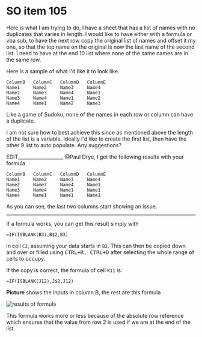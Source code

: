 # SO item 105
Here is what I am trying to do, I have a sheet that has a list of names with no duplicates that varies in length. I would like to have either with a formula or vba sub, to have the next row copy the original list of names and offset it my one, so that the top name on the original is now the last name of the second list. I need to have at the end 10 list where none of the same names are in the same row.

Here is a sample of what I'd like it to look like.

```
ColumnB   ColumnC   ColumnD   ColumnE
Name1     Name2     Name3     Name4
Name2     Name3     Name4     Name1
Name3     Name4     Name1     Name2
Name4     Name1     Name2     Name3

```

Like a game of Sudoku, none of the names in each row or column can have a duplicate.

I am not sure how to best achieve this since as mentioned above the length of the list is a variable. Ideally I'd like to create the first list, then have the other 9 list to auto populate. Any suggestions?

EDIT___________________ @Paul Drye, I get the following results with your formula

```
ColumnB   ColumnC   ColumnD   ColumnE
Name1     Name2     Name3     Name4
Name2     Name3     Name4     Name1
Name3     Name4     Name1     Name1
Name4     Name1     Name1     Name1

```

As you can see, the last two columns start showing an issue.

----

If a formula works, you can get this result simply with

```
=IF(ISBLANK(B3),B$2,B3)

```

in cell `C2`, assuming your data starts in `B2`. This can then be copied down and over or filled using <kbd>CTRL+R, CTRL+D</kbd> after selecting the whole range of cells to occupy.

If the copy is correct, the formula of cell `K11` is:

```
=IF(ISBLANK(J12),J$2,J12)

```

**Picture** shows the inputs in column B, the rest are this formula

![results of formula](https://i.stack.imgur.com/xCZ3m.png)

This formula works more or less because of the absolute row reference which ensures that the value from row 2 is used if we are at the end of the list.
